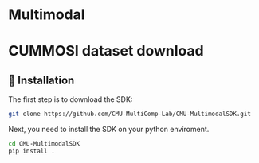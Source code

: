 # Multimodal

# CUMMOSI dataset download

## 🚀 Installation

The first step is to download the SDK:

```bash
git clone https://github.com/CMU-MultiComp-Lab/CMU-MultimodalSDK.git
```

Next, you need to install the SDK on your python enviroment.

```bash
cd CMU-MultimodalSDK
pip install .
```
